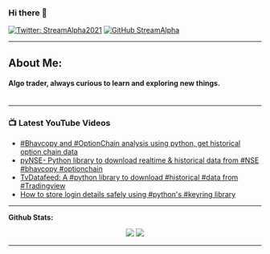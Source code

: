 ### Hi there 👋

<!--
**StreamAlpha/StreamAlpha** is a ✨ _special_ ✨ repository because its `README.md` (this file) appears on your GitHub profile.

Here are some ideas to get you started:

- 🔭 I’m currently working on ...
- 🌱 I’m currently learning ...
- 👯 I’m looking to collaborate on ...
- 🤔 I’m looking for help with ...
- 💬 Ask me about ...
- 📫 How to reach me: ...
- 😄 Pronouns: ...
- ⚡ Fun fact: ...
-->
[![Twitter: StreamAlpha2021](https://img.shields.io/twitter/follow/StreamAlpha2021?style=social)](https://twitter.com/StreamAlpha2021)
[![GitHub StreamAlpha](https://img.shields.io/github/followers/StreamAlpha?label=follow&style=social)](https://github.com/StreamAlpha)

---
## About Me:
#### Algo trader, always curious to learn and exploring new things. <br> <br>


---
### 📺 Latest YouTube Videos

<!-- YOUTUBE:START -->
- [#Bhavcopy and #OptionChain analysis using python, get historical option chain data](https://www.youtube.com/watch?v=h1ZT7_zdUls)
- [pyNSE- Python library to download realtime & historical data from #NSE #bhavcopy #optionchain](https://www.youtube.com/watch?v=JXe7ymh5KTI)
- [TvDatafeed: A #python library to download #historical #data from #Tradingview](https://www.youtube.com/watch?v=qDrXmb2ZRjo)
- [How to store login details safely using #python's #keyring library](https://www.youtube.com/watch?v=6Yur8Vvlouo)
<!-- YOUTUBE:END -->
---
**Github Stats:**

<p align="center">
  
  <img src="https://github-readme-stats.vercel.app/api?username=StreamAlpha&hide=stars&show_icons=true&theme=dracula&line_height=24">
  <img src="https://github-readme-stats.vercel.app/api/top-langs/?username=StreamAlpha&count_private=false&theme=dracula&line_height=32">

</p>

---
 
